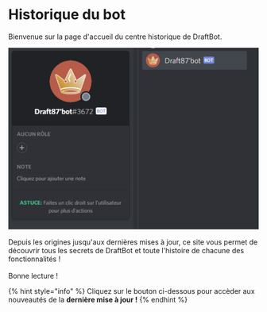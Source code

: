 # Historique du bot

Bienvenue sur la page d'accueil du centre historique de DraftBot.

![Le bot à ses débuts 😍 ](<.gitbook/assets/image (89).png>)

Depuis les origines jusqu'aux dernières mises à jour, ce site vous permet de découvrir tous les secrets de DraftBot et toute l'histoire de chacune des fonctionnalités ! \
\
Bonne lecture !

{% hint style="info" %}
Cliquez sur le bouton ci-dessous pour accèder aux nouveautés de la **dernière mise à jour !**
{% endhint %}
